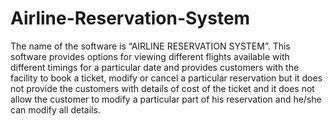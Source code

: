 # Airline-Reservation-System
The name of the software is “AIRLINE RESERVATION SYSTEM”. This software provides options for viewing different flights available with different timings for a particular date and provides customers with the facility to book a ticket, modify or cancel a particular reservation but it does not provide the customers with details of cost of the ticket and it does not allow the customer to modify a particular part of his reservation and he/she can modify all details.
